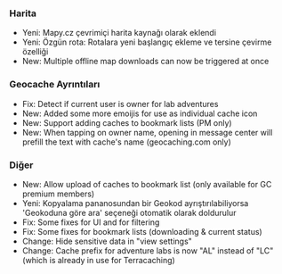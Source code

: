 ### Harita
- Yeni: Mapy.cz çevrimiçi harita kaynağı olarak eklendi
- Yeni: Özgün rota: Rotalara yeni başlangıç ekleme ve tersine çevirme özelliği
- New: Multiple offline map downloads can now be triggered at once

### Geocache Ayrıntıları
- Fix: Detect if current user is owner for lab adventures
- New: Added some more emoijis for use as individual cache icon
- New: Support adding caches to bookmark lists (PM only)
- New: When tapping on owner name, opening in message center will prefill the text with cache's name (geocaching.com only)

### Diğer
- New: Allow upload of caches to bookmark list (only available for GC premium members)
- Yeni: Kopyalama pananosundan bir Geokod ayrıştırılabiliyorsa 'Geokoduna göre ara' seçeneği otomatik olarak doldurulur
- Fix: Some fixes for UI and for filtering
- Fix: Some fixes for bookmark lists (downloading & current status)
- Change: Hide sensitive data in "view settings"
- Change: Cache prefix for adventure labs is now "AL" instead of "LC" (which is already in use for Terracaching)
